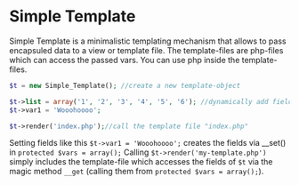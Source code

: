 # Simple Template

Simple Template is a minimalistic templating mechanism that allows to pass encapsuled data to a view or template file. 
The template-files are php-files which can access the passed vars. You can use php inside the template-files.

```php
$t = new Simple_Template(); //create a new template-object

$t->list = array('1', '2', '3', '4', '5', '6'); //dynamically add fields to the template-object 
$t->var1 = 'Wooohoooo';

$t->render('index.php');//call the template file "index.php"
```


Setting fields like this ```$t->var1 = 'Wooohoooo';``` creates the fields via __set() in ```protected $vars = array();```
Calling ```$t->render('my-template.php')``` simply includes the template-file which accesses the fields of ```$t``` via the magic method ```__get``` (calling them from ```protected $vars = array();```).
